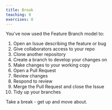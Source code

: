 ```yaml
---
title: Break
teaching: 0
exercises: 0
---
```

You've now used the Feature Branch model to:

1. Open an Issue describing the feature or bug
2. Give collaborators access to your repo
3. Clone another repository
4. Create a branch to develop your changes on
5. Make changes to your working copy
6. Open a Pull Request
7. Review changes
8. Respond to review
9. Merge the Pull Request and close the Issue
10. Tidy up your branches

Take a break - get up and move about.
